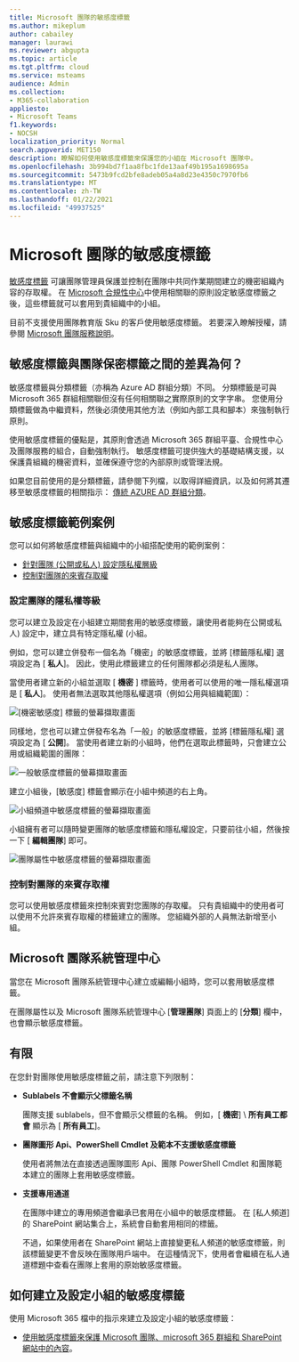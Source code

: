 ```yaml
---
title: Microsoft 團隊的敏感度標籤
ms.author: mikeplum
author: cabailey
manager: laurawi
ms.reviewer: abgupta
ms.topic: article
ms.tgt.pltfrm: cloud
ms.service: msteams
audience: Admin
ms.collection:
- M365-collaboration
appliesto:
- Microsoft Teams
f1.keywords:
- NOCSH
localization_priority: Normal
search.appverid: MET150
description: 瞭解如何使用敏感度標籤來保護您的小組在 Microsoft 團隊中。
ms.openlocfilehash: 3b994bd7f1aa8fbc1fde13aaf49b195a1698695a
ms.sourcegitcommit: 5473b9fcd2bfe8adeb05a4a8d23e4350c7970fb6
ms.translationtype: MT
ms.contentlocale: zh-TW
ms.lasthandoff: 01/22/2021
ms.locfileid: "49937525"
---
```

# <a name="sensitivity-labels-for-microsoft-teams"></a>Microsoft 團隊的敏感度標籤

[敏感度標籤](https://docs.microsoft.com/microsoft-365/compliance/sensitivity-labels) 可讓團隊管理員保護並控制在團隊中共同作業期間建立的機密組織內容的存取權。 在 [Microsoft 合規性中心](https://docs.microsoft.com/microsoft-365/compliance/go-to-the-securitycompliance-center)中使用相關聯的原則設定敏感度標籤之後，這些標籤就可以套用到貴組織中的小組。

目前不支援使用團隊教育版 Sku 的客戶使用敏感度標籤。 若要深入瞭解授權，請參閱 [Microsoft 團隊服務說明](https://docs.microsoft.com/office365/servicedescriptions/teams-service-description)。

## <a name="whats-the-difference-between-sensitivity-labels-and-teams-classification-labels"></a>敏感度標籤與團隊保密標籤之間的差異為何？

敏感度標籤與分類標籤（亦稱為 Azure AD 群組分類）不同。 分類標籤是可與 Microsoft 365 群組相關聯但沒有任何相關聯之實際原則的文字字串。 您使用分類標籤做為中繼資料，然後必須使用其他方法（例如內部工具和腳本）來強制執行原則。

使用敏感度標籤的優點是，其原則會透過 Microsoft 365 群組平臺、合規性中心及團隊服務的組合，自動強制執行。 敏感度標籤可提供強大的基礎結構支援，以保護貴組織的機密資料，並確保遵守您的內部原則或管理法規。

如果您目前使用的是分類標籤，請參閱下列檔，以取得詳細資訊，以及如何將其遷移至敏感度標籤的相關指示： [傳統 AZURE AD 群組分類](https://docs.microsoft.com/microsoft-365/compliance/sensitivity-labels-teams-groups-sites#classic-azure-ad-group-classification)。

## <a name="example-scenarios-for-sensitivity-labels"></a>敏感度標籤範例案例

您可以如何將敏感度標籤與組織中的小組搭配使用的範例案例：

- [針對團隊 (公開或私人) 設定隱私權層級](#set-the-privacy-level-for-teams)
- [控制對團隊的來賓存取權](#control-guest-access-to-teams)

### <a name="set-the-privacy-level-for-teams"></a>設定團隊的隱私權等級

您可以建立及設定在小組建立期間套用的敏感度標籤，讓使用者能夠在公開或私人) 設定中，建立具有特定隱私權 (小組。

例如，您可以建立併發布一個名為「機密」的敏感度標籤，並將 [標籤隱私權] 選項設定為 [ **私人**]。 因此，使用此標籤建立的任何團隊都必須是私人團隊。 

當使用者建立新的小組並選取 [ **機密** ] 標籤時，使用者可以使用的唯一隱私權選項是 [ **私人**]。 使用者無法選取其他隱私權選項（例如公用與組織範圍）：

![[機密敏感度] 標籤的螢幕擷取畫面](media/sensitivity-labels-confidential-example.png)

同樣地，您也可以建立併發布名為「一般」的敏感度標籤，並將 [標籤隱私權] 選項設定為 [ **公開**]。 當使用者建立新的小組時，他們在選取此標籤時，只會建立公用或組織範圍的團隊：

![一般敏感度標籤的螢幕擷取畫面](media/sensitivity-labels-general-example.png)

建立小組後，[敏感度] 標籤會顯示在小組中頻道的右上角。

![小組頻道中敏感度標籤的螢幕擷取畫面](media/sensitivity-labels-channel.png)

小組擁有者可以隨時變更團隊的敏感度標籤和隱私權設定，只要前往小組，然後按一下 [ **編輯團隊**] 即可。

![團隊屬性中敏感度標籤的螢幕擷取畫面](media/sensitivity-labels-edit-team.png)

### <a name="control-guest-access-to-teams"></a>控制對團隊的來賓存取權

您可以使用敏感度標籤來控制來賓對您團隊的存取權。 只有貴組織中的使用者可以使用不允許來賓存取權的標籤建立的團隊。 您組織外部的人員無法新增至小組。

## <a name="microsoft-teams-admin-center"></a>Microsoft 團隊系統管理中心

當您在 Microsoft 團隊系統管理中心建立或編輯小組時，您可以套用敏感度標籤。 

在團隊屬性以及 Microsoft 團隊系統管理中心 [**管理團隊**] 頁面上的 [**分類**] 欄中，也會顯示敏感度標籤。

## <a name="limitations"></a>有限

在您針對團隊使用敏感度標籤之前，請注意下列限制：

- **Sublabels 不會顯示父標籤名稱**
    
    團隊支援 sublabels，但不會顯示父標籤的名稱。 例如，[ **機密**] \\ **所有員工都會** 顯示為 [ **所有員工**]。

- **團隊圖形 Api、PowerShell Cmdlet 及範本不支援敏感度標籤**
    
    使用者將無法在直接透過團隊圖形 Api、團隊 PowerShell Cmdlet 和團隊範本建立的團隊上套用敏感度標籤。

- **支援專用通道**
    
    在團隊中建立的專用頻道會繼承已套用在小組中的敏感度標籤。 在 [私人頻道] 的 SharePoint 網站集合上，系統會自動套用相同的標籤。
    
    不過，如果使用者在 SharePoint 網站上直接變更私人頻道的敏感度標籤，則該標籤變更不會反映在團隊用戶端中。 在這種情況下，使用者會繼續在私人通道標題中查看在團隊上套用的原始敏感度標籤。

## <a name="how-to-create-and-configure-sensitivity-labels-for-teams"></a>如何建立及設定小組的敏感度標籤

使用 Microsoft 365 檔中的指示來建立及設定小組的敏感度標籤： 

- [使用敏感度標籤來保護 Microsoft 團隊、microsoft 365 群組和 SharePoint 網站中的內容](https://docs.microsoft.com/microsoft-365/compliance/sensitivity-labels-teams-groups-sites)。
